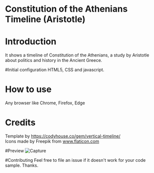 # Constitution of the Athenians Timeline (Aristotle)
# Introduction
It shows a timeline of Constitution of the Athenians, a study by Aristotle about politics and history in the Ancient Greece.   

#Initial configuration
HTML5, CSS and javascript.  
 
 # How to use
 Any browser like Chrome, Firefox, Edge
 
 # Credits
Template by https://codyhouse.co/gem/vertical-timeline/<br/>
Icons made by Freepik from www.flaticon.com<br/>

#Preview
 ![Capture](https://user-images.githubusercontent.com/58741178/86548391-735f9700-bef9-11ea-8962-b311b193322e.PNG)

#Contributing
Feel free to file an issue if it doesn't work for your code sample. Thanks.
